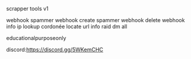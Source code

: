 scrapper tools v1 

webhook spammer
webhook create spammer
webhook delete
webhook info
ip lookup
cordonée locate
url info
raid
dm all

educationalpurposeonly

discord:https://discord.gg/5WKemCHC
